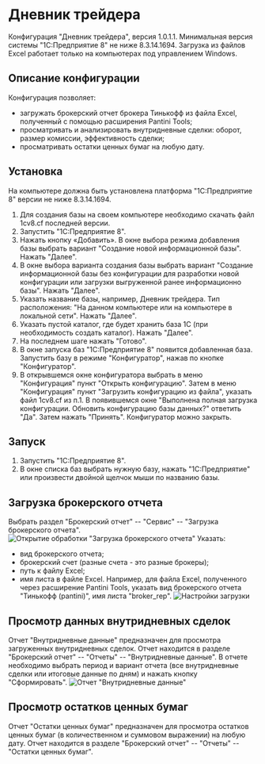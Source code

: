 # Дневник трейдера

Конфигурация "Дневник трейдера", версия 1.0.1.1.
Минимальная версия системы "1С:Предприятие 8" не ниже 8.3.14.1694.
Загрузка из файлов Excel работает только на компьютерах под управлением Windows.

## Описание конфигурации
Конфигурация позволяет:
* загружать брокерский отчет брокера Тинькофф из файла Excel, полученный с помощью расширения Pantini Tools;
* просматривать и анализировать внутридневные сделки: оборот, размер комиссии, эффективность сделки;
* просматривать остатки ценных бумаг на любую дату.

## Установка
На компьютере должна быть установлена платформа "1С:Предприятие 8" версии не ниже 8.3.14.1694.
1. Для создания базы на своем компьютере необходимо скачать файл 1cv8.cf последней версии.
2. Запустить "1С:Предприятие 8".
3. Нажать кнопку «Добавить». В окне выбора режима добавления базы выбрать вариант "Создание новой информационной базы". Нажать "Далее".
4. В окне выбора варианта создания базы выбрать вариант "Создание информационной базы без конфигурации для разработки новой конфигурации или загрузки выгруженной ранее информационно базы". Нажать "Далее".
5. Указать название базы, например, Дневник трейдера. Тип расположения: "На данном компьютере или на компьютере в локальной сети". Нажать "Далее".
6. Указать пустой каталог, где будет хранить база 1С (при необходимость создать каталог). Нажать "Далее".
7. На последнем шаге нажать "Готово".
8. В окне запуска баз "1С:Предприятие 8" появится добавленная база. Запустить базу в режиме "Конфигуратор", нажав по кнопке "Конфигуратор".
9. В открывшемся окне конфигуратора выбрать в меню "Конфигурация" пункт "Открыть конфигурацию". Затем в меню "Конфигурация" пункт "Загрузить конфигурацию из файла", указать файл 1cv8.cf из п.1. В появившемся окне "Выполнена полная загрузка конфигурации. Обновить конфигурацию базы данных?" ответить "Да". Затем нажать "Принять". Конфигуратор можно закрыть.

## Запуск
1. Запустить "1С:Предприятие 8".
2. В окне списка баз выбрать нужную базу, нажать "1С:Предприятие" или произвести двойной щелчок мыши по названию базы.

## Загрузка брокерского отчета
Выбрать раздел "Брокерский отчет" -- "Сервис" -- "Загрузка брокерского отчета".
![Открытие обработки "Загрузка брокерского отчета"](https://i.ibb.co/vLWRP0t/01.png)
Указать:
* вид брокерского отчета;
* брокерский счет (разные счета - это разные брокеры);
* путь к файлу Excel;
* имя листа в файле Excel.
Например, для файла Excel, полученного через расширение Pantini Tools, указать вид брокерского отчета "Тинькофф (pantini)", имя листа "broker_rep".
![Настройки загрузки](https://i.ibb.co/QjVWshQ/02.png)

## Просмотр данных внутридневных сделок
Отчет "Внутридневные данные" предназначен для просмотра загруженных внутридневных сделок. Отчет находится в разделе "Брокерский отчет" -- "Отчеты" -- "Внутридневные данные". В отчете необходимо выбрать период и вариант отчета (все внутридневные сделки или итоговые данные по дням) и нажать кнопку "Сформировать".
![Отчет "Внутридневные данные"](https://i.ibb.co/QbnKCkb/03.png)

## Просмотр остатков ценных бумаг
Отчет "Остатки ценных бумаг" предназначен для просмотра остатков ценных бумаг (в количественном и суммовом выражении) на любую дату. Отчет находится в разделе "Брокерский отчет" -- "Отчеты" -- "Остатки ценных бумаг". 


